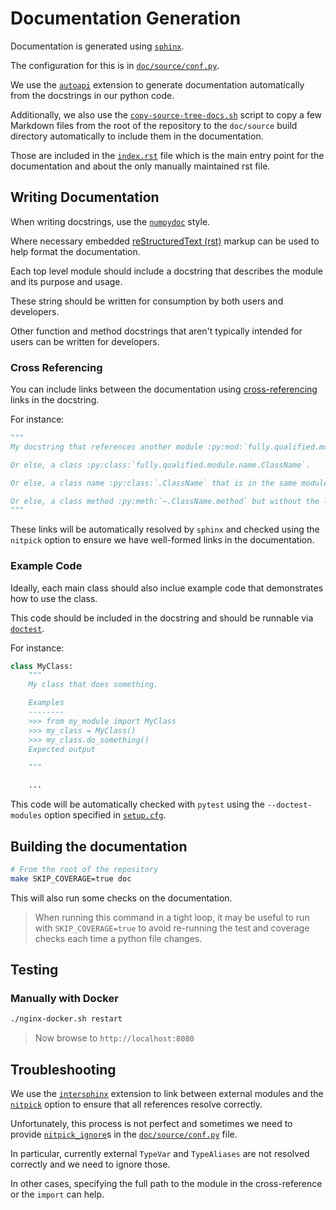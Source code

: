 # Documentation Generation

Documentation is generated using [`sphinx`](https://www.sphinx-doc.org/).

The configuration for this is in [`doc/source/conf.py`](./source/conf.py).

We use the [`autoapi`](https://sphinx-autoapi.readthedocs.io/en/latest/) extension to generate documentation automatically from the docstrings in our python code.

Additionally, we also use the [`copy-source-tree-docs.sh`](./copy-source-tree-docs.sh) script to copy a few Markdown files from the root of the repository to the `doc/source` build directory automatically to include them in the documentation.

Those are included in the [`index.rst`](./source/index.rst) file which is the main entry point for the documentation and about the only manually maintained rst file.

## Writing Documentation

When writing docstrings, use the [`numpydoc`](https://numpydoc.readthedocs.io/en/latest/format.html) style.

Where necessary embedded [reStructuredText (rst)](https://www.sphinx-doc.org/en/master/usage/restructuredtext/basics.html) markup can be used to help format the documentation.

Each top level module should include a docstring that describes the module and its purpose and usage.

These string should be written for consumption by both users and developers.

Other function and method docstrings that aren't typically intended for users can be written for developers.

### Cross Referencing

You can include links between the documentation using [cross-referencing](https://www.sphinx-doc.org/en/master/usage/domains/python.html#python-xref-roles) links in the docstring.

For instance:

```python
"""
My docstring that references another module :py:mod:`fully.qualified.module.name`.

Or else, a class :py:class:`fully.qualified.module.name.ClassName`.

Or else, a class name :py:class:`.ClassName` that is in the same module.

Or else, a class method :py:meth:`~.ClassName.method` but without the leading class name.
"""
```

These links will be automatically resolved by `sphinx` and checked using the `nitpick` option to ensure we have well-formed links in the documentation.

### Example Code

Ideally, each main class should also inclue example code that demonstrates how to use the class.

This code should be included in the docstring and should be runnable via [`doctest`](https://docs.python.org/3/library/doctest.html).

For instance:

```python
class MyClass:
    """
    My class that does something.

    Examples
    --------
    >>> from my_module import MyClass
    >>> my_class = MyClass()
    >>> my_class.do_something()
    Expected output

    """

    ...
```

This code will be automatically checked with `pytest` using the `--doctest-modules` option specified in [`setup.cfg`](../setup.cfg).

## Building the documentation

```sh
# From the root of the repository
make SKIP_COVERAGE=true doc
```

This will also run some checks on the documentation.

> When running this command in a tight loop, it may be useful to run with `SKIP_COVERAGE=true` to avoid re-running the test and coverage checks each time a python file changes.

## Testing

### Manually with Docker

```sh
./nginx-docker.sh restart
```

> Now browse to `http://localhost:8080`

## Troubleshooting

We use the [`intersphinx`](https://www.sphinx-doc.org/en/master/usage/extensions/intersphinx.html) extension to link between external modules and the [`nitpick`](https://www.sphinx-doc.org/en/master/usage/configuration.html#confval-nitpicky) option to ensure that all references resolve correctly.

Unfortunately, this process is not perfect and sometimes we need to provide [`nitpick_ignore`](https://www.sphinx-doc.org/en/master/usage/configuration.html#confval-nitpick_ignore)s in the [`doc/source/conf.py`](./source/conf.py) file.

In particular, currently external `TypeVar` and `TypeAliases` are not resolved correctly and we need to ignore those.

In other cases, specifying the full path to the module in the cross-reference or the `import` can help.

